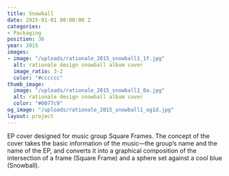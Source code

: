 ```yaml
---
title: Snowball
date: 2015-01-01 00:00:00 Z
categories:
- Packaging
position: 36
year: 2015
images:
- image: "/uploads/rationale_2015_snowball1_1f.jpg"
  alt: rationale design snowball album cover
  image_ratio: 3-2
  color: "#cccccc"
thumb_image:
  image: "/uploads/rationale_2015_snowball1_0a.jpg"
  alt: rationale design snowball album cover
  color: "#0077c9"
og_image: "/uploads/rationale_2015_snowball1_og1d.jpg"
layout: project
---
```


EP cover designed for music group Square Frames. The concept of the cover takes the basic information of the music—the group’s name and the name of the EP, and converts it into a graphical composition of the intersection of a frame (Square Frame) and a sphere set against a cool blue (Snowball).